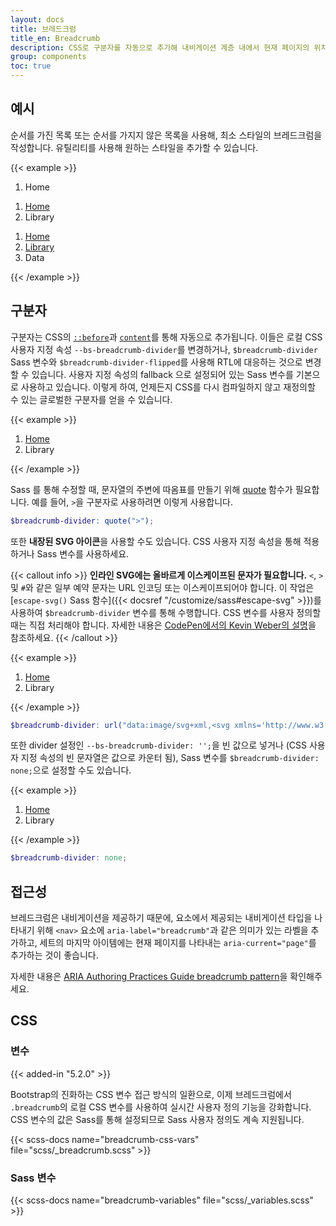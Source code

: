 ```yaml
---
layout: docs
title: 브레드크럼
title_en: Breadcrumb
description: CSS로 구분자를 자동으로 추가해 내비게이션 계층 내에서 현재 페이지의 위치를 표시합니다.
group: components
toc: true
---
```


## 예시

순서를 가진 목록 또는 순서를 가지지 않은 목록을 사용해, 최소 스타일의 브레드크럼을 작성합니다. 유틸리티를 사용해 원하는 스타일을 추가할 수 있습니다.

{{< example >}}
<nav aria-label="breadcrumb">
  <ol class="breadcrumb">
    <li class="breadcrumb-item active" aria-current="page">Home</li>
  </ol>
</nav>

<nav aria-label="breadcrumb">
  <ol class="breadcrumb">
    <li class="breadcrumb-item"><a href="#">Home</a></li>
    <li class="breadcrumb-item active" aria-current="page">Library</li>
  </ol>
</nav>

<nav aria-label="breadcrumb">
  <ol class="breadcrumb">
    <li class="breadcrumb-item"><a href="#">Home</a></li>
    <li class="breadcrumb-item"><a href="#">Library</a></li>
    <li class="breadcrumb-item active" aria-current="page">Data</li>
  </ol>
</nav>
{{< /example >}}

## 구분자

구분자는 CSS의 [`::before`](https://developer.mozilla.org/en-US/docs/Web/CSS/::before)과 [`content`](https://developer.mozilla.org/en-US/docs/Web/CSS/content)를 통해 자동으로 추가됩니다. 이들은 로컬 CSS 사용자 지정 속성 `--bs-breadcrumb-divider`를 변경하거나, `$breadcrumb-divider` Sass 변수와 `$breadcrumb-divider-flipped`를 사용해 RTL에 대응하는 것으로 변경할 수 있습니다. 사용자 지정 속성의 fallback 으로 설정되어 있는 Sass 변수를 기본으로 사용하고 있습니다. 이렇게 하여, 언제든지 CSS를 다시 컴파일하지 않고 재정의할 수 있는 글로벌한 구분자를 얻을 수 있습니다.

{{< example >}}
<nav style="--bs-breadcrumb-divider: '>';" aria-label="breadcrumb">
  <ol class="breadcrumb">
    <li class="breadcrumb-item"><a href="#">Home</a></li>
    <li class="breadcrumb-item active" aria-current="page">Library</li>
  </ol>
</nav>
{{< /example >}}

Sass 를 통해 수정할 때, 문자열의 주변에 따옴표를 만들기 위해 [quote](https://sass-lang.com/documentation/modules/string#quote) 함수가 필요합니다. 예를 들어, `>`을 구분자로 사용하려면 이렇게 사용합니다.

```scss
$breadcrumb-divider: quote(">");
```

또한 **내장된 SVG 아이콘**을 사용할 수도 있습니다. CSS 사용자 지정 속성을 통해 적용하거나 Sass 변수를 사용하세요.

{{< callout info >}}
**인라인 SVG에는 올바르게 이스케이프된 문자가 필요합니다.** `<`, `>` 및 `#`와 같은 일부 예약 문자는 URL 인코딩 또는 이스케이프되어야 합니다. 이 작업은 [`escape-svg()` Sass 함수]({{< docsref "/customize/sass#escape-svg" >}})를 사용하여 `$breadcrumb-divider` 변수를 통해 수행합니다. CSS 변수를 사용자 정의할 때는 직접 처리해야 합니다. 자세한 내용은 [CodePen에서의 Kevin Weber의 설명](https://codepen.io/kevinweber/pen/dXWoRw)을 참조하세요.
{{< /callout >}}

{{< example >}}
<nav style="--bs-breadcrumb-divider: url(&#34;data:image/svg+xml,%3Csvg xmlns='http://www.w3.org/2000/svg' width='8' height='8'%3E%3Cpath d='M2.5 0L1 1.5 3.5 4 1 6.5 2.5 8l4-4-4-4z' fill='%236c757d'/%3E%3C/svg%3E&#34;);" aria-label="breadcrumb">
  <ol class="breadcrumb">
    <li class="breadcrumb-item"><a href="#">Home</a></li>
    <li class="breadcrumb-item active" aria-current="page">Library</li>
  </ol>
</nav>
{{< /example >}}

```scss
$breadcrumb-divider: url("data:image/svg+xml,<svg xmlns='http://www.w3.org/2000/svg' width='8' height='8'><path d='M2.5 0L1 1.5 3.5 4 1 6.5 2.5 8l4-4-4-4z' fill='#{$breadcrumb-divider-color}'/></svg>");
```

또한 divider 설정인 `--bs-breadcrumb-divider: '';`을 빈 값으로 넣거나 (CSS 사용자 지정 속성의 빈 문자열은 값으로 카운터 됨), Sass 변수를 `$breadcrumb-divider: none;`으로 설정할 수도 있습니다.

{{< example >}}
<nav style="--bs-breadcrumb-divider: '';" aria-label="breadcrumb">
  <ol class="breadcrumb">
    <li class="breadcrumb-item"><a href="#">Home</a></li>
    <li class="breadcrumb-item active" aria-current="page">Library</li>
  </ol>
</nav>
{{< /example >}}


```scss
$breadcrumb-divider: none;
```

## 접근성

브레드크럼은 내비게이션을 제공하기 때문에, 요소에서 제공되는 내비게이션 타입을 나타내기 위해 `<nav>` 요소에 `aria-label="breadcrumb"`과 같은 의미가 있는 라벨을 추가하고, 세트의 마지막 아이템에는 현재 페이지를 나타내는 `aria-current="page"`를 추가하는 것이 좋습니다.

자세한 내용은 [ARIA Authoring Practices Guide breadcrumb pattern](https://www.w3.org/WAI/ARIA/apg/patterns/breadcrumb/)을 확인해주세요.

## CSS

### 변수

{{< added-in "5.2.0" >}}

Bootstrap의 진화하는 CSS 변수 접근 방식의 일환으로, 이제 브레드크럼에서 `.breadcrumb`의 로컬 CSS 변수를 사용하여 실시간 사용자 정의 기능을 강화합니다. CSS 변수의 값은 Sass를 통해 설정되므로 Sass 사용자 정의도 계속 지원됩니다.

{{< scss-docs name="breadcrumb-css-vars" file="scss/_breadcrumb.scss" >}}

### Sass 변수

{{< scss-docs name="breadcrumb-variables" file="scss/_variables.scss" >}}
